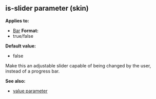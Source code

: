 ## is-slider parameter (skin)

<!-- -->
**Applies to:**
+   [Bar](/ref/%7Bskin%7D/control/bar.md) <!-- -->
**Format:**
+   true/false
<!-- -->
**Default value:**
+   false


Make this an adjustable slider capable of being changed by the
user, instead of a progress bar.

**See also:**
+   [value parameter](/ref/%7Bskin%7D/param/value.md) 